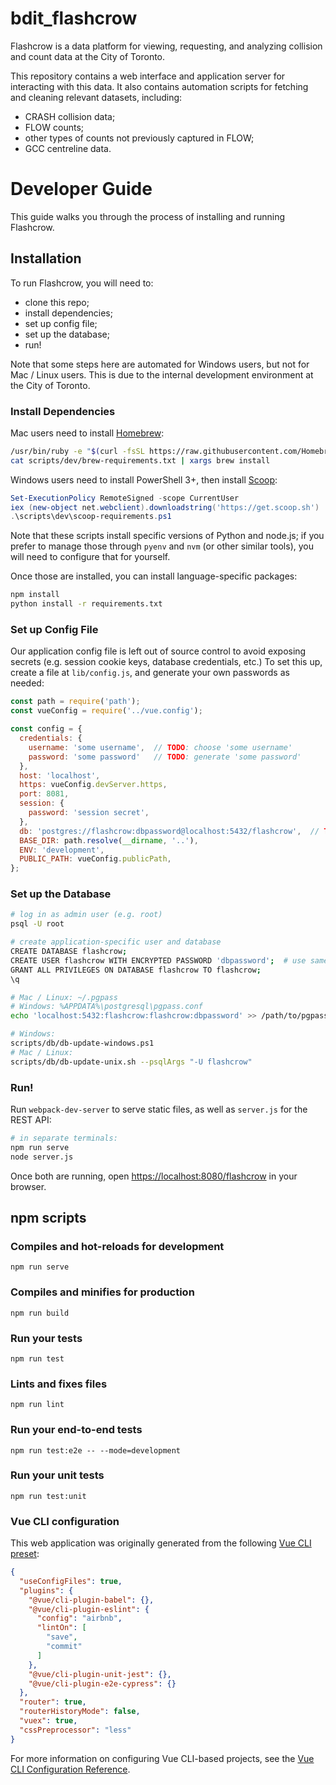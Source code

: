 # bdit_flashcrow

Flashcrow is a data platform for viewing, requesting, and analyzing collision and count data at the City of Toronto.

This repository contains a web interface and application server for interacting with this data.  It also contains automation scripts for fetching and cleaning relevant datasets, including:

- CRASH collision data;
- FLOW counts;
- other types of counts not previously captured in FLOW;
- GCC centreline data.

# Developer Guide

This guide walks you through the process of installing and running Flashcrow.

## Installation

To run Flashcrow, you will need to:

- clone this repo;
- install dependencies;
- set up config file;
- set up the database;
- run!

Note that some steps here are automated for Windows users, but not for Mac / Linux users.  This is due to the internal development environment at the City of Toronto.

### Install Dependencies

Mac users need to install [Homebrew](https://brew.sh):

```bash
/usr/bin/ruby -e "$(curl -fsSL https://raw.githubusercontent.com/Homebrew/install/master/install)"
cat scripts/dev/brew-requirements.txt | xargs brew install
```

Windows users need to install PowerShell 3+, then install [Scoop](https://scoop.sh/):

```powershell
Set-ExecutionPolicy RemoteSigned -scope CurrentUser
iex (new-object net.webclient).downloadstring('https://get.scoop.sh')
.\scripts\dev\scoop-requirements.ps1
```

Note that these scripts install specific versions of Python and node.js; if you prefer to manage those through `pyenv` and `nvm` (or other similar tools), you will need to configure that for yourself.

Once those are installed, you can install language-specific packages:

```bash
npm install
python install -r requirements.txt
```

### Set up Config File

Our application config file is left out of source control to avoid exposing secrets (e.g. session cookie keys, database credentials, etc.)  To set this up, create a file at `lib/config.js`, and generate your own passwords as needed:

```js
const path = require('path');
const vueConfig = require('../vue.config');

const config = {
  credentials: {
    username: 'some username',  // TODO: choose 'some username'
    password: 'some password'   // TODO: generate 'some password'
  },
  host: 'localhost',
  https: vueConfig.devServer.https,
  port: 8081,
  session: {
    password: 'session secret',
  },
  db: 'postgres://flashcrow:dbpassword@localhost:5432/flashcrow',  // TODO: generate 'dbpassword'
  BASE_DIR: path.resolve(__dirname, '..'),
  ENV: 'development',
  PUBLIC_PATH: vueConfig.publicPath,
};
```

### Set up the Database

```bash
# log in as admin user (e.g. root)
psql -U root

# create application-specific user and database
CREATE DATABASE flashcrow;
CREATE USER flashcrow WITH ENCRYPTED PASSWORD 'dbpassword';  # use same password as config above
GRANT ALL PRIVILEGES ON DATABASE flashcrow TO flashcrow;
\q

# Mac / Linux: ~/.pgpass
# Windows: %APPDATA%\postgresql\pgpass.conf
echo 'localhost:5432:flashcrow:flashcrow:dbpassword' >> /path/to/pgpass

# Windows:
scripts/db/db-update-windows.ps1
# Mac / Linux:
scripts/db/db-update-unix.sh --psqlArgs "-U flashcrow"
```

### Run!

Run `webpack-dev-server` to serve static files, as well as `server.js` for the REST API:

```bash
# in separate terminals:
npm run serve
node server.js
```

Once both are running, open [https://localhost:8080/flashcrow](https://localhost:8080/flashcrow) in your browser.

## npm scripts

### Compiles and hot-reloads for development
```
npm run serve
```

### Compiles and minifies for production
```
npm run build
```

### Run your tests
```
npm run test
```

### Lints and fixes files
```
npm run lint
```

### Run your end-to-end tests
```
npm run test:e2e -- --mode=development
```

### Run your unit tests
```
npm run test:unit
```

### Vue CLI configuration

This web application was originally generated from the following [Vue CLI preset](https://cli.vuejs.org/guide/creating-a-project.html#vue-create):

```json
{
  "useConfigFiles": true,
  "plugins": {
    "@vue/cli-plugin-babel": {},
    "@vue/cli-plugin-eslint": {
      "config": "airbnb",
      "lintOn": [
        "save",
        "commit"
      ]
    },
    "@vue/cli-plugin-unit-jest": {},
    "@vue/cli-plugin-e2e-cypress": {}
  },
  "router": true,
  "routerHistoryMode": false,
  "vuex": true,
  "cssPreprocessor": "less"
}
```

For more information on configuring Vue CLI-based projects, see the [Vue CLI Configuration Reference](https://cli.vuejs.org/config/).
